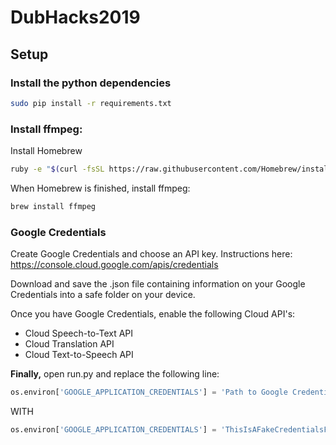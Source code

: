 # DubHacks2019

## Setup

### Install the python dependencies
```bash
sudo pip install -r requirements.txt
```

### Install ffmpeg:

Install Homebrew
```bash
ruby -e "$(curl -fsSL https://raw.githubusercontent.com/Homebrew/install/master/install)" < /dev/null 2> /dev/null
```

When Homebrew is finished, install ffmpeg:
```bash
brew install ffmpeg
```

### Google Credentials

Create Google Credentials and choose an API key. Instructions here: https://console.cloud.google.com/apis/credentials

Download and save the .json file containing information on your Google Credentials into a safe folder on your device.

Once you have Google Credentials, enable the following Cloud API's:
- Cloud Speech-to-Text API
- Cloud Translation API
- Cloud Text-to-Speech API

**Finally,** open run.py and replace the following line:

```python
os.environ['GOOGLE_APPLICATION_CREDENTIALS'] = 'Path to Google Credentials .json file'
```

WITH

```python
os.environ['GOOGLE_APPLICATION_CREDENTIALS'] = 'ThisIsAFakeCredentialsFileName123456789.json'
```

